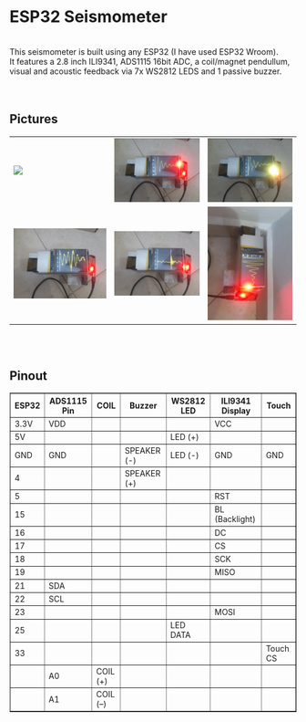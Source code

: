 <h1>ESP32 Seismometer</h1>
<br />
This seismometer is built using any ESP32 (I have used ESP32 Wroom).<br />
It features a 2.8 inch ILI9341, ADS1115 16bit ADC, a coil/magnet pendullum, visual and acoustic feedback via 7x WS2812 LEDS and 1 passive buzzer.<br />
<br />
<br />
<h2>Pictures</h2>
<table width="100%">
  <tr>
    <td>
      <img src="https://raw.githubusercontent.com/sorinbotirla/ESP32-Seismometer/refs/heads/main/images/ezgif-10ff02c8f18650.gif" />
    </td>
    <td>
      <img src="https://raw.githubusercontent.com/sorinbotirla/ESP32-Seismometer/refs/heads/main/images/20250726_102447.jpg" />
    </td>
    <td>
      <img src="https://raw.githubusercontent.com/sorinbotirla/ESP32-Seismometer/refs/heads/main/images/20250726_102449.jpg" />
    </td>
  </tr>
  <tr>
    <td>
      <img src="https://raw.githubusercontent.com/sorinbotirla/ESP32-Seismometer/refs/heads/main/images/20250726_102458.jpg" />
    </td>
    <td>
      <img src="https://raw.githubusercontent.com/sorinbotirla/ESP32-Seismometer/refs/heads/main/images/20250726_102503.jpg" />
    </td>
    <td>
      <img src="https://raw.githubusercontent.com/sorinbotirla/ESP32-Seismometer/refs/heads/main/images/20250726_102518.jpg" />
    </td>
  </tr>
</table>
<br />
<br />
<h2>Pinout</h2>
<table border="1" cellpadding="5" cellspacing="0"  width="100%">
  <tr>
    <th>ESP32</th>
    <th>ADS1115 Pin</th>
    <th>COIL</th>
    <th>Buzzer</th>
    <th>WS2812 LED</th>
    <th>ILI9341 Display</th>
    <th>Touch</th>
  </tr>
  <tr>
    <td>3.3V</td>
    <td>VDD</td>
    <td></td>
    <td></td>
    <td></td>
    <td>VCC</td>
    <td></td>
  </tr>
  <tr>
    <td>5V</td>
    <td></td>
    <td></td>
    <td></td>
    <td>LED (+)</td>
    <td></td>
    <td></td>
  </tr>
  <tr>
    <td>GND</td>
    <td>GND</td>
    <td></td>
    <td>SPEAKER (-)</td>
    <td>LED (-)</td>
    <td>GND</td>
    <td>GND</td>
  </tr>
  <tr>
    <td>4</td>
    <td></td>
    <td></td>
    <td>SPEAKER (+)</td>
    <td></td>
    <td></td>
    <td></td>
  </tr>
  <tr>
    <td>5</td>
    <td></td>
    <td></td>
    <td></td>
    <td></td>
    <td>RST</td>
    <td></td>
  </tr>
  <tr>
    <td>15</td>
    <td></td>
    <td></td>
    <td></td>
    <td></td>
    <td>BL (Backlight)</td>
    <td></td>
  </tr>
  <tr>
    <td>16</td>
    <td></td>
    <td></td>
    <td></td>
    <td></td>
    <td>DC</td>
    <td></td>
  </tr>
  <tr>
    <td>17</td>
    <td></td>
    <td></td>
    <td></td>
    <td></td>
    <td>CS</td>
    <td></td>
  </tr>
  <tr>
    <td>18</td>
    <td></td>
    <td></td>
    <td></td>
    <td></td>
    <td>SCK</td>
    <td></td>
  </tr>
  <tr>
    <td>19</td>
    <td></td>
    <td></td>
    <td></td>
    <td></td>
    <td>MISO</td>
    <td></td>
  </tr>
  <tr>
    <td>21</td>
    <td>SDA</td>
    <td></td>
    <td></td>
    <td></td>
    <td></td>
    <td></td>
  </tr>
  <tr>
    <td>22</td>
    <td>SCL</td>
    <td></td>
    <td></td>
    <td></td>
    <td></td>
    <td></td>
  </tr>
  <tr>
    <td>23</td>
    <td></td>
    <td></td>
    <td></td>
    <td></td>
    <td>MOSI</td>
    <td></td>
  </tr>
  <tr>
    <td>25</td>
    <td></td>
    <td></td>
    <td></td>
    <td>LED DATA</td>
    <td></td>
    <td></td>
  </tr>
  <tr>
    <td>33</td>
    <td></td>
    <td></td>
    <td></td>
    <td></td>
    <td></td>
    <td>Touch CS</td>
  </tr>
  <tr>
    <td></td>
    <td>A0</td>
    <td>COIL (+)</td>
    <td></td>
    <td></td>
    <td></td>
    <td></td>
  </tr>
  <tr>
    <td></td>
    <td>A1</td>
    <td>COIL (–)</td>
    <td></td>
    <td></td>
    <td></td>
    <td></td>
  </tr>
</table>
